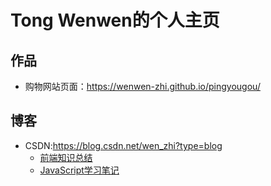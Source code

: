 # Tong Wenwen的个人主页

## 作品

- 购物网站页面：<https://wenwen-zhi.github.io/pingyougou/>

## 博客

- CSDN:<https://blog.csdn.net/wen_zhi?type=blog>
  - [前端知识总结](https://blog.csdn.net/wen_zhi/article/details/128554658?spm=1001.2014.3001.5502)
  - [JavaScript学习笔记](https://blog.csdn.net/wen_zhi/article/details/129868066?spm=1001.2014.3001.5502)
